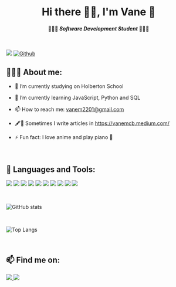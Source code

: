 # <div align="center">Hi there 👋🏽, I'm Vane 🎼</div>

#### <div align="center">👩🏽‍💻 _Software Development Student_ 👩🏽‍💻</div>

<br/>

![](https://visitor-badge.laobi.icu/badge?page_id=vanemcb.vanemcb) [![Github](https://img.shields.io/github/followers/vanemcb?label=Follow&style=social)](https://github.com/CharalambosIoannou)

## 👩🏽‍🦱 About me:

- 🔭 I’m currently studying on Holberton School

- 🌱 I’m currently learning JavaScript, Python and SQL

- 📫 How to reach me: vanem2201@gmail.com

- 🖋📄 Sometimes I write articles in https://vanemcb.medium.com/

- ⚡ Fun fact: I love anime and play piano 🎹

<br/>

## 🧰 Languages and Tools:

<p align="left">
<img src="https://img.icons8.com/color/48/000000/linux--v1.png"/>
<img src="https://img.icons8.com/color/48/000000/git.png"/>
<img src="https://img.icons8.com/color/48/000000/c-programming.png"/>
<img src="https://img.icons8.com/color/48/000000/visual-studio-code-2019.png"/>
<img src="https://img.icons8.com/color/48/000000/python--v1.png"/>
<img src="https://img.icons8.com/color/48/000000/html-5--v1.png"/>
<img src="https://img.icons8.com/color/48/000000/css3.png"/>
<img src="https://img.icons8.com/color/48/000000/javascript--v1.png"/>
<img src="https://img.icons8.com/color/48/000000/mysql-logo.png"/>
<img src="https://img.icons8.com/fluency/48/000000/matlab.png"/>
</p>

<br/>

![GitHub stats](https://github-readme-stats.vercel.app/api?username=vanemcb&show_icons=true&theme=algolia)

<br/>

![Top Langs](https://github-readme-stats.vercel.app/api/top-langs/?username=vanemcb&theme=algolia)

<br/>

## 📫 Find me on:

<p align="left">  
<a href="https://www.linkedin.com/in/vanessa-mususué-castro-579624158"> <img src="https://img.icons8.com/fluency/48/000000/linkedin.png"/> </a>
<a href="https://twitter.com/vane_musu"> <img src="https://img.icons8.com/fluency/48/000000/twitter.png"/> </a>  
</p>




